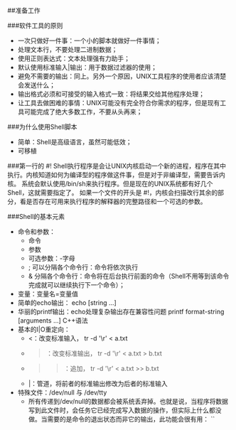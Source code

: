 <!--
author: 刘青
date: 2016-06-01
title: Shell脚本学习指南笔记
tags: linux
category: linux
status: publish
summary:
-->

##准备工作

###软件工具的原则
- 一次只做好一件事：一个小的脚本就做好一件事情；
- 处理文本行，不要处理二进制数据；
- 使用正则表达式：文本处理强有力助手；
- 默认使用标准输入|输出：用于数据过滤器的使用；
- 避免不需要的输出：同上。另外一个原因，UNIX工具程序的使用者应该清楚会发送什么；
- 输出格式必须和可接受的输入格式一致：将结果交给其他程序处理；
- 让工具去做困难的事情：UNIX可能没有完全符合你需求的程序，但是现有工具可能完成了绝大多数工作，不要从头再来；

###为什么使用Shell脚本
- 简单：Shell是高级语言，虽然可能低效；
- 可移植

###第一行的 #!
Shell执行程序是会让UNIX内核启动一个新的进程，程序在其中执行。内核知道如何为编译型的程序做这件事，但是对于非编译型，需要告诉内核。
系统会默认使用/bin/sh来执行程序。但是现在的UNIX系统都有好几个Shell，这就需要指定了。
如果一个文件的开头是
#!，内核会扫描改行其余的部分，看是否存在可用来执行程序的解释器的完整路径和一个可选的参数。

###Shell的基本元素
- 命令和参数：
    - 命令
    - 参数
    - 可选参数：-字母
    - ; 可以分隔各个命令行：命令将依次执行
    - & 分隔各个命令行：命令将在后台执行前面的命令（Shell不用等到该命令完成就可以继续执行下一个命令）；
- 变量：变量名=变量值
- 简单的echo输出： echo [string ...]
- 华丽的printf输出：echo处理复杂输出存在兼容性问题 printf format-string [arguments ...] C++语法
- 基本的I|O重定向：
    - <：改变标准输入， tr -d '\r' < a.txt
    - >：改变标准输出， tr -d '\r' < a.txt > b.txt
    - >>：追加， tr -d '\r' < a.txt >> b.txt
    - |：管道，将前者的标准输出修改为后者的标准输入
- 特殊文件：/dev/null 与 /dev/tty
    - 所有传递到/dev/null的数据都会被系统丢弃掉。也就是说，当程序将数据写到此文件时，会任务它已经完成写入数据的操作，但实际上什么都没做。当需要的是命令的退出状态而非它的输出，此功能会很有用：
    ``
